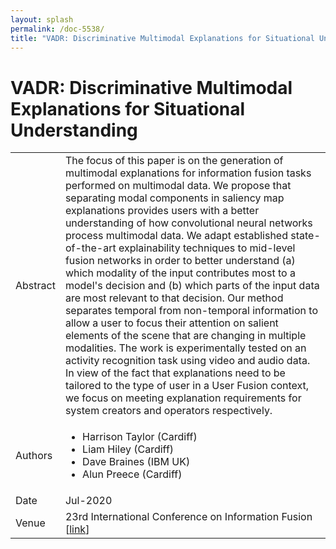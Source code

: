 ```yaml
---
layout: splash
permalink: /doc-5538/
title: "VADR: Discriminative Multimodal Explanations for Situational Understanding"
---
```


# VADR: Discriminative Multimodal Explanations for Situational Understanding

<table>
    <tbody>
    <tr>
        <td>Abstract</td>
        <td>The focus of this paper is on the generation of multimodal explanations for information fusion tasks performed on multimodal data. We propose that separating modal components in saliency map explanations provides users with a better understanding of how convolutional neural networks process multimodal data. We adapt established state-of-the-art explainability techniques to mid-level fusion networks in order to better understand (a) which modality of the input contributes most to a model's decision and (b) which parts of the input data are most relevant to that decision. Our method separates temporal from non-temporal information to allow a user to focus their attention on salient elements of the scene that are changing in multiple modalities. The work is experimentally tested on an activity recognition task using video and audio data. In view of the fact that explanations need to be tailored to the type of user in a User Fusion context, we focus on meeting explanation requirements for system creators and operators respectively.</td>
    </tr>
    <tr>
        <td>Authors</td>
        <td>
            <ul>
                <li>Harrison Taylor (Cardiff)</li>
                <li>Liam Hiley (Cardiff)</li>
                <li>Dave Braines (IBM UK)</li>
                <li>Alun Preece (Cardiff)</li>
            </ul>
        </td>
    </tr>
    <tr>
        <td>Date</td>
        <td>Jul-2020</td>
    </tr>
    <tr>
        <td>Venue</td>
        <td>23rd International Conference on Information Fusion [<a href="https://www.fusion2020.org/wp-content/uploads/2020/07/Fusion2020_session_schedule_speakers_17_12.pdf">link</a>]</td>
    </tr>
    </tbody>
</table>
